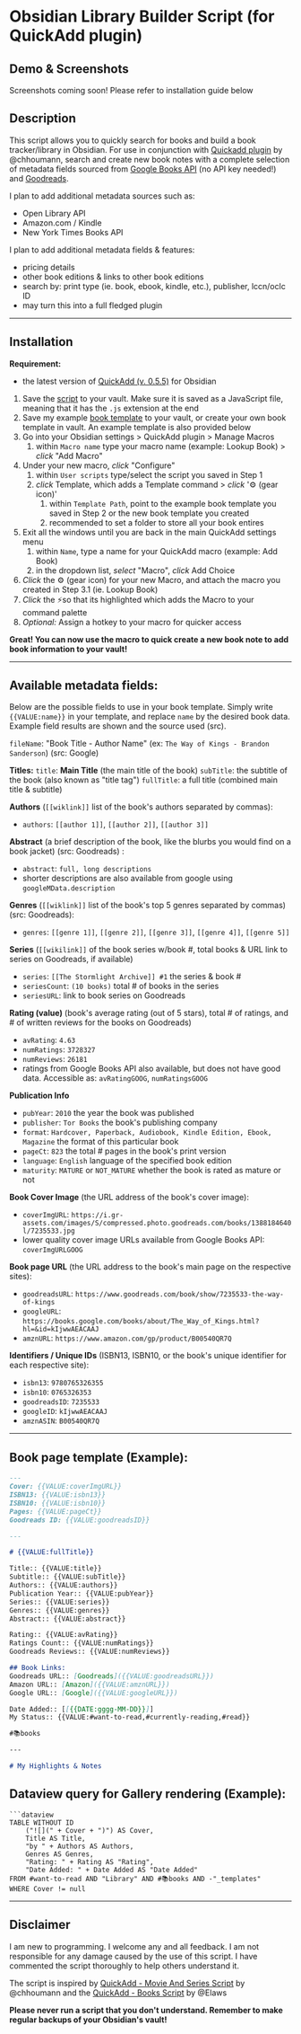 # Obsidian Library Builder Script (for QuickAdd plugin)

## Demo & Screenshots
Screenshots coming soon! Please refer to installation guide below

## Description
This script allows you to quickly search for books and build a book tracker/library in Obsidian. For use in conjunction with [Quickadd plugin](https://github.com/chhoumann/quickadd) by @chhoumann, search and create new book notes with a complete selection of metadata fields sourced from [Google Books API](https://developers.google.com/books/) (no API key needed!) and [Goodreads](https://www.goodreads.com/). 

I plan to add additional metadata sources such as: 
- Open Library API
- Amazon.com / Kindle
- New York Times Books API

I plan to add additional metadata fields & features:
- pricing details
- other book editions &  links to other book editions
- search by: print type (ie. book, ebook, kindle, etc.), publisher, lccn/oclc ID
- may turn this into a full fledged plugin 

---
## Installation
**Requirement:**
- the latest version of [QuickAdd (v. 0.5.5)](https://github.com/chhoumann/quickadd) for Obsidian 

1. Save the [script](https://github.com/HyperFoundry/obsidian-library/blob/main/books.js) to your vault. Make sure it is saved as a JavaScript file, meaning that it has the `.js` extension at the end
2. Save my example [book template](https://github.com/HyperFoundry/obsidian-library/blob/main/Book_ExTemplate.md) to your vault, or create your own book template in vault. An example template is also provided below
3. Go into your Obsidian settings > QuickAdd plugin > Manage Macros 
	1. within `Macro name` type your macro name (example: Lookup Book) > *click* "Add Macro"
6. Under your new macro, *click* "Configure"
	1. within `User scripts` type/select the script you saved in Step 1
	2. *click* Template, which adds a Template command > *click* '⚙ (gear icon)'
		1. within `Template Path`, point to the example book template you saved in Step 2 or the new book template you created
		2. recommended to set a folder to store all your book entires
7.  Exit all the windows until you are back in the main QuickAdd settings menu
	1. within `Name`, type a name for your QuickAdd macro (example: Add Book)
	2. in the dropdown list, *select* "Macro", *click* Add Choice
8. *Click* the ⚙ (gear icon) for your new Macro, and attach the macro you created in Step 3.1 (ie. Lookup Book)
9. *Click* the ⚡so that its highlighted which adds the Macro to your command palette
10. *Optional:* Assign a hotkey to your macro for quicker access

**Great! You can now use the macro to quick create a new book note to add book information to your vault!**

---
## Available metadata fields:
Below are the possible fields to use in your book template. Simply write `{{VALUE:name}}` in your template, and replace `name` by the desired book data. Example field results are shown and the source used (src).

`fileName`: "Book Title - Author Name" (ex: `The Way of Kings - Brandon Sanderson`) (src: Google)

**Titles:** 
`title`: **Main Title** (the main title of the book) 
`subTitle`: the subtitle of the book (also known as "title tag")
`fullTitle`: a full title (combined main title & subtitle)

**Authors** (`[[wiklink]]` list of the book's authors separated by commas):
- `authors`: `[[author 1]]`, `[[author 2]]`, `[[author 3]]` 

**Abstract** (a brief description of the book, like the blurbs you would find on a book jacket) (src: Goodreads) :
- `abstract`: `full, long descriptions` 
- shorter descriptions are also available from google using `googleMData.description`

**Genres** (`[[wiklink]]` list of the book's top 5 genres separated by commas) (src: Goodreads):
- `genres`: `[[genre 1]]`, `[[genre 2]]`, `[[genre 3]]`, `[[genre 4]]`, `[[genre 5]]`

**Series** (`[[wikilink]]` of the book series w/book #, total books & URL link to series on Goodreads, if available)
- `series`: `[[The Stormlight Archive]] #1` the series & book #
- `seriesCount`: `(10 books)` total # of books in the series
- `seriesURL`: link to book series on Goodreads

**Rating (value)** (book's average rating (out of 5 stars), total # of ratings, and # of written reviews for the books on Goodreads)
- `avRating`: `4.63`
- `numRatings`: `3728327`
- `numReviews`: `26181`
- ratings from Google Books API also available, but does not have good data. Accessible as: `avRatingGOOG`, `numRatingsGOOG`

**Publication Info**
- `pubYear`: `2010` the year the book was published
- `publisher`: `Tor Books` the book's publishing company
- `format`: `Hardcover, Paperback, Audiobook, Kindle Edition, Ebook, Magazine` the format of this particular book
- `pageCt`: `823` the total # pages in the book's print version
- `language`: `English` language of the specified book edition
- `maturity`: `MATURE` or `NOT_MATURE` whether the book is rated as mature or not

**Book Cover Image** (the URL address of the book's cover image):
- `coverImgURL`: `https://i.gr-assets.com/images/S/compressed.photo.goodreads.com/books/1388184640l/7235533.jpg`
- lower quality cover image URLs available from Google Books API: `coverImgURLGOOG`

**Book page URL** (the URL address to the book's main page on the respective sites):
- `goodreadsURL`: `https://www.goodreads.com/book/show/7235533-the-way-of-kings`
- `googleURL`: `https://books.google.com/books/about/The_Way_of_Kings.html?hl=&id=kIjwwAEACAAJ`
- `amznURL`: `https://www.amazon.com/gp/product/B00540QR7Q`

**Identifiers / Unique IDs** (ISBN13, ISBN10, or the book's unique identifier for each respective site):
- `isbn13`: `9780765326355`
- `isbn10`: `0765326353`
- `goodreadsID`: `7235533`
- `googleID`: `kIjwwAEACAAJ`
- `amznASIN`: `B00540QR7Q`

---
## Book page template (Example):
```markdown
---
Cover: {{VALUE:coverImgURL}}
ISBN13: {{VALUE:isbn13}}
ISBN10: {{VALUE:isbn10}}
Pages: {{VALUE:pageCt}}
Goodreads ID: {{VALUE:goodreadsID}}

---

# {{VALUE:fullTitle}}

Title:: {{VALUE:title}}
Subtitle:: {{VALUE:subTitle}}
Authors:: {{VALUE:authors}}
Publication Year:: {{VALUE:pubYear}}
Series:: {{VALUE:series}}
Genres:: {{VALUE:genres}}
Abstract:: {{VALUE:abstract}}

Rating:: {{VALUE:avRating}}
Ratings Count:: {{VALUE:numRatings}}
Goodreads Reviews:: {{VALUE:numReviews}}

## Book Links:
Goodreads URL:: [Goodreads]({{VALUE:goodreadsURL}})
Amazon URL:: [Amazon]({{VALUE:amznURL}})
Google URL:: [Google]({{VALUE:googleURL}})

Date Added:: [[{{DATE:gggg-MM-DD}}]]
My Status:: {{VALUE:#want-to-read,#currently-reading,#read}}

#📚books

---

# My Highlights & Notes

```

## Dataview query for Gallery rendering (Example):
```
```dataview
TABLE WITHOUT ID 
	("![](" + Cover + ")") AS Cover,
	Title AS Title,
	"by " + Authors AS Authors,
	Genres AS Genres,
	"Rating: " + Rating AS "Rating",
	"Date Added: " + Date Added AS "Date Added"
FROM #want-to-read AND "Library" AND #📚books AND -"_templates"
WHERE Cover != null
```

---
## Disclaimer
I am new to programming. I welcome any and all feedback. I am not responsible for any damage caused by the use of this script. I have commented the script thoroughly to help others understand it.

The script is inspired by [QuickAdd - Movie And Series Script](https://github.com/chhoumann/quickadd/blob/master/docs/Examples/Macro_MovieAndSeriesScript.md) by @chhoumann and the [QuickAdd - Books Script](https://github.com/Elaws/script_googleBooks_quickAdd) by @Elaws

**Please never run a script that you don't understand. Remember to make regular backups of your Obsidian's vault!**